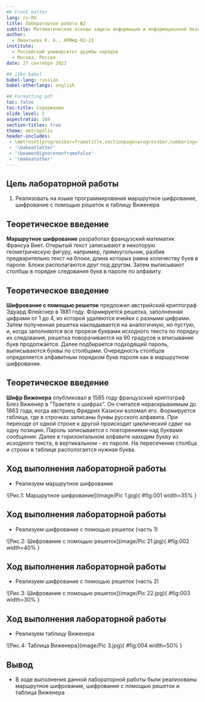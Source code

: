 ```yaml
---
## Front matter
lang: ru-RU
title: Лабораторная работа №2
subtitle: Математические основы защиты информации и информационной безопасности
author:
  - Леонтьева К. А., НПМмд-02-23
institute:
  - Российский университет дружбы народов
  - Москва, Россия
date: 27 сентября 2023

## i18n babel
babel-lang: russian
babel-otherlangs: english

## Formatting pdf
toc: false
toc-title: Содержание
slide_level: 2
aspectratio: 169
section-titles: true
theme: metropolis
header-includes:
 - \metroset{progressbar=frametitle,sectionpage=progressbar,numbering=fraction}
 - '\makeatletter'
 - '\beamer@ignorenonframefalse'
 - '\makeatother'
---
```


## Цель лабораторной работы

1) Реализовать на языке программирования маршрутное шифрование, шифрование с помощью решеток и таблицу Виженера

## Теоретическое введение
__Маршрутное шифрование__ разработал французский математик Франсуа Виет. Открытый текст записывают в некоторую геометрическую фигуру, например, прямоугольник, разбив предварительно текст на блоки, длина которых равна количеству букв в пароле. Блоки располагаются друг под другом. Затем выписывают столбцы в порядке следования букв в пароле по алфавиту.

## Теоретическое введение
__Шифрование с помощью решеток__ предложил австрийский криптограф Эдуард Флейснер в 1881 году. Формируется решетка, заполненная цифрами от 1 до 4, из которой удаляются  ячейки с разными цифрами. Затем полученная решетка накладывается на аналогичную, но пустую, и, когда заполняются все прорези буквами исходного текста по порядку их следования, решетка поворачивается на 90 градусов и вписывание букв продолжается. Далее подбирается подходящий пароль, выписываются буквы по столбцами. Очередность столбцов определяется алфавитным порядком букв пароля как в маршрутном шифровании.

## Теоретическое введение
__Шифр Виженера__ опубликовал в 1585 году французский криптограф Блез Виженер в "Трактате о шифрах". Он считался нераскрываемым до 1863 года, когда австриец Фридрих Казиски взломал его. Формируется таблица, где в строчках записаны буквы русского алфавита. При переходе от одной строке к другой происходит циклический сдвиг на одну позицию. Пароль записывается с повторениями над буквами сообщения. Далее в горизонтальном алфавите находим букву из исходного текста, в вертикальном - из пароля. На пересечении столбца и строки в таблице распологается нужная буква. 

## Ход выполнения лабораторной работы
- Реализуем маршрутное шифрование

![Рис.1: Маршрутное шифрование](image/Pic 1.jpg){ #fig:001 width=35% }

## Ход выполнения лабораторной работы
- Реализуем шифрование с помощью решеток (часть 1)

![Рис.2: Шифрование с помощью решеток](image/Pic 21.jpg){ #fig:002 width=40% }

## Ход выполнения лабораторной работы
- Реализуем шифрование с помощью решеток (часть 2)

![Рис.3: Шифрование с помощью решеток](image/Pic 22.jpg){ #fig:003 width=30% }

## Ход выполнения лабораторной работы
- Реализуем таблицу Виженера

![Рис.4: Таблица Виженера](image/Pic 3.jpg){ #fig:004 width=50% }

## Вывод
- В ходе выполнения данной лабораторной работы были реализованы маршрутное шифрование, шифрование с помощью решеток и таблица Виженера



